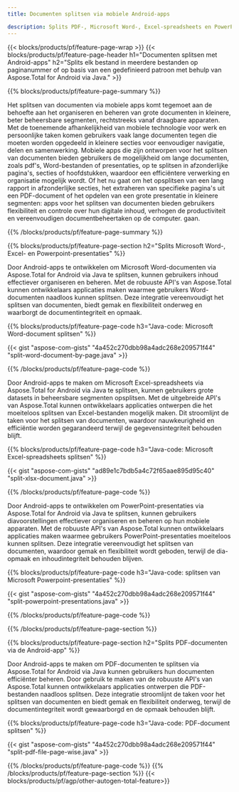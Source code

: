 ```yaml
---
title: Documenten splitsen via mobiele Android-apps 

description: Splits PDF-, Microsoft Word-, Excel-spreadsheets en PowerPoint-presentaties via uw Android-applicatie. Splits het document op paginanummer of op basis van een vooraf gedefinieerd patroon.
---
```


{{< blocks/products/pf/feature-page-wrap >}}
{{< blocks/products/pf/feature-page-header h1="Documenten splitsen met Android-apps" h2="Splits elk bestand in meerdere bestanden op paginanummer of op basis van een gedefinieerd patroon met behulp van Aspose.Total for Android via Java." >}}

{{% blocks/products/pf/feature-page-summary %}}

Het splitsen van documenten via mobiele apps komt tegemoet aan de behoefte aan het organiseren en beheren van grote documenten in kleinere, beter beheersbare segmenten, rechtstreeks vanaf draagbare apparaten. Met de toenemende afhankelijkheid van mobiele technologie voor werk en persoonlijke taken komen gebruikers vaak lange documenten tegen die moeten worden opgedeeld in kleinere secties voor eenvoudiger navigatie, delen en samenwerking. Mobiele apps die zijn ontworpen voor het splitsen van documenten bieden gebruikers de mogelijkheid om lange documenten, zoals pdf's, Word-bestanden of presentaties, op te splitsen in afzonderlijke pagina's, secties of hoofdstukken, waardoor een efficiëntere verwerking en organisatie mogelijk wordt. Of het nu gaat om het opsplitsen van een lang rapport in afzonderlijke secties, het extraheren van specifieke pagina's uit een PDF-document of het opdelen van een grote presentatie in kleinere segmenten: apps voor het splitsen van documenten bieden gebruikers flexibiliteit en controle over hun digitale inhoud, verhogen de productiviteit en vereenvoudigen documentbeheertaken op de computer. gaan.

{{% /blocks/products/pf/feature-page-summary  %}}

{{% blocks/products/pf/feature-page-section  h2="Splits Microsoft Word-, Excel- en Powerpoint-presentaties" %}}

Door Android-apps te ontwikkelen om Microsoft Word-documenten via Aspose.Total for Android via Java te splitsen, kunnen gebruikers inhoud effectiever organiseren en beheren. Met de robuuste API's van Aspose.Total kunnen ontwikkelaars applicaties maken waarmee gebruikers Word-documenten naadloos kunnen splitsen. Deze integratie vereenvoudigt het splitsen van documenten, biedt gemak en flexibiliteit onderweg en waarborgt de documentintegriteit en opmaak.

{{% blocks/products/pf/feature-page-code h3="Java-code: Microsoft Word-document splitsen" %}}

{{< gist "aspose-com-gists" "4a452c270dbb98a4adc268e209571f44" "split-word-document-by-page.java" >}}

{{% /blocks/products/pf/feature-page-code  %}}

Door Android-apps te maken om Microsoft Excel-spreadsheets via Aspose.Total for Android via Java te splitsen, kunnen gebruikers grote datasets in beheersbare segmenten opsplitsen. Met de uitgebreide API's van Aspose.Total kunnen ontwikkelaars applicaties ontwerpen die het moeiteloos splitsen van Excel-bestanden mogelijk maken. Dit stroomlijnt de taken voor het splitsen van documenten, waardoor nauwkeurigheid en efficiëntie worden gegarandeerd terwijl de gegevensintegriteit behouden blijft.


{{% blocks/products/pf/feature-page-code h3="Java-code: Microsoft Excel-spreadsheets splitsen" %}}

{{< gist "aspose-com-gists" "ad89e1c7bdb5a4c72f65aae895d95c40" "split-xlsx-document.java" >}}

{{% /blocks/products/pf/feature-page-code  %}}

Door Android-apps te ontwikkelen om PowerPoint-presentaties via Aspose.Total for Android via Java te splitsen, kunnen gebruikers diavoorstellingen effectiever organiseren en beheren op hun mobiele apparaten. Met de robuuste API's van Aspose.Total kunnen ontwikkelaars applicaties maken waarmee gebruikers PowerPoint-presentaties moeiteloos kunnen splitsen. Deze integratie vereenvoudigt het splitsen van documenten, waardoor gemak en flexibiliteit wordt geboden, terwijl de dia-opmaak en inhoudintegriteit behouden blijven.

{{% blocks/products/pf/feature-page-code h3="Java-code: splitsen van Microsoft Powerpoint-presentaties" %}}

{{< gist "aspose-com-gists" "4a452c270dbb98a4adc268e209571f44" "split-powerpoint-presentations.java" >}}

{{% /blocks/products/pf/feature-page-code  %}}

{{% /blocks/products/pf/feature-page-section %}}

{{% blocks/products/pf/feature-page-section  h2="Splits PDF-documenten via de Android-app" %}}

Door Android-apps te maken om PDF-documenten te splitsen via Aspose.Total for Android via Java kunnen gebruikers hun documenten efficiënter beheren. Door gebruik te maken van de robuuste API's van Aspose.Total kunnen ontwikkelaars applicaties ontwerpen die PDF-bestanden naadloos splitsen. Deze integratie stroomlijnt de taken voor het splitsen van documenten en biedt gemak en flexibiliteit onderweg, terwijl de documentintegriteit wordt gewaarborgd en de opmaak behouden blijft.

{{% blocks/products/pf/feature-page-code h3="Java-code: PDF-document splitsen" %}}

{{< gist "aspose-com-gists" "4a452c270dbb98a4adc268e209571f44" "split-pdf-file-page-wise.java" >}}

{{% /blocks/products/pf/feature-page-code  %}}
{{% /blocks/products/pf/feature-page-section %}}
{{< blocks/products/pf/agp/other-autogen-total-feature>}}